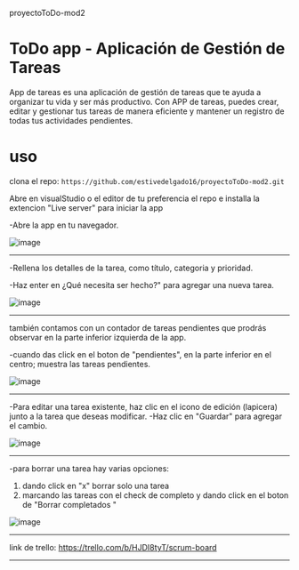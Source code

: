  proyectoToDo-mod2

# ToDo app - Aplicación de Gestión de Tareas

App de tareas es una aplicación de gestión de tareas que te ayuda a organizar tu vida y ser más productivo. Con APP de tareas,
puedes crear, editar y gestionar tus tareas de manera eficiente y mantener un registro de todas tus actividades pendientes.


# uso
clona el repo: ```https://github.com/estivedelgado16/proyectoToDo-mod2.git```

Abre en visualStudio o el editor de tu preferencia el repo e installa la extencion "Live server" para iniciar la app

-Abre la app en tu navegador.

![image](https://github.com/estivedelgado16/proyectoToDo-mod2/assets/138074670/80003da7-ee52-47ac-aa47-ca297f0f0b6c)


---------------------------------------------------------------------------------------------------------------------------------------------------------


-Rellena los detalles de la tarea, como título, categoria y prioridad.

-Haz enter en ¿Qué necesita ser hecho?" para agregar una nueva tarea.

![image](https://github.com/estivedelgado16/proyectoToDo-mod2/assets/138074670/0cd5b52f-b872-49eb-a351-a363432a9da0)


---------------------------------------------------------------------------------------------------------------------------------------------------------


también contamos con un contador de tareas pendientes que prodrás observar en la parte inferior izquierda de la app.

-cuando das click en el boton de "pendientes", en la parte inferior en el centro; muestra las tareas pendientes.

![image](https://github.com/estivedelgado16/proyectoToDo-mod2/assets/138074670/eb9cf725-4ea5-4ba4-b92e-975614c96f4c)


---------------------------------------------------------------------------------------------------------------------------------------------------------


-Para editar una tarea existente, haz clic en el icono de edición (lapicera) junto a la tarea que deseas modificar.
-Haz clic en "Guardar" para agregar el cambio.

![image](https://github.com/estivedelgado16/proyectoToDo-mod2/assets/138074670/cd2e77d7-295a-4c2b-98ad-c4d632e1bb4c)


---------------------------------------------------------------------------------------------------------------------------------------------------------


-para borrar una tarea hay varias opciones:
1. dando click en "x" borrar solo una tarea
2. marcando las tareas con el check de completo y dando click en el boton de "Borrar completados "

![image](https://github.com/estivedelgado16/proyectoToDo-mod2/assets/138074670/7c8ed937-487b-4eff-87e0-d794544db5fc)



-------------------------------------------------------------------------------------------------------------------------------------------------------
link de trello: https://trello.com/b/HJDI8tyT/scrum-board

-------------------------------------------------------------------------------------------------------------------------------------------------------

